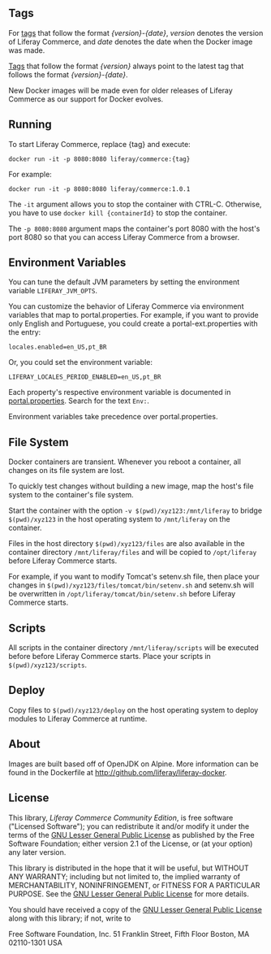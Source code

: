## Tags

For [tags](https://hub.docker.com/r/liferay/commerce/tags) that follow the format *{version}-{date}*, *version* denotes the version of Liferay Commerce, and *date* denotes the date when the Docker image was made.

[Tags](https://hub.docker.com/r/liferay/commerce/tags) that follow the format *{version}* always point to the latest tag that follows the format *{version}-{date}*.

New Docker images will be made even for older releases of Liferay Commerce as our support for Docker evolves.

## Running

To start Liferay Commerce, replace {tag} and execute:

`docker run -it -p 8080:8080 liferay/commerce:{tag}`

For example:

`docker run -it -p 8080:8080 liferay/commerce:1.0.1`

The `-it` argument allows you to stop the container with CTRL-C. Otherwise, you have to use `docker kill {containerId}` to stop the container.

The `-p 8080:8080` argument maps the container's port 8080 with the host's port 8080 so that you can access Liferay Commerce from a browser.

## Environment Variables

You can tune the default JVM parameters by setting the environment variable `LIFERAY_JVM_OPTS`.

You can customize the behavior of Liferay Commerce via environment variables that map to portal.properties. For example, if you want to provide only English and Portuguese, you could create a portal-ext.properties with the entry:

`locales.enabled=en_US,pt_BR`

Or, you could set the environment variable:

`LIFERAY_LOCALES_PERIOD_ENABLED=en_US,pt_BR`

Each property's respective environment variable is documented in [portal.properties](https://github.com/liferay/liferay-portal/blob/master/portal-impl/src/portal.properties). Search for the text `Env:`.

Environment variables take precedence over portal.properties.

## File System

Docker containers are transient. Whenever you reboot a container, all changes on its file system are lost.

To quickly test changes without building a new image, map the host's file system to the container's file system.

Start the container with the option `-v $(pwd)/xyz123:/mnt/liferay` to bridge `$(pwd)/xyz123` in the host operating system to `/mnt/liferay` on the container.

Files in the host directory `$(pwd)/xyz123/files` are also available in the container directory `/mnt/liferay/files` and will be copied to `/opt/liferay` before Liferay Commerce starts.

For example, if you want to modify Tomcat's setenv.sh file, then place your changes in `$(pwd)/xyz123/files/tomcat/bin/setenv.sh` and setenv.sh will be overwritten in `/opt/liferay/tomcat/bin/setenv.sh` before Liferay Commerce starts.

## Scripts

All scripts in the container directory `/mnt/liferay/scripts` will be executed before before Liferay Commerce starts. Place your scripts in `$(pwd)/xyz123/scripts`.

## Deploy

Copy files to `$(pwd)/xyz123/deploy` on the host operating system to deploy modules to Liferay Commerce at runtime.

## About

Images are built based off of OpenJDK on Alpine. More information can be found in the Dockerfile at http://github.com/liferay/liferay-docker.

## License

This library, *Liferay Commerce Community Edition*, is free software ("Licensed Software"); you can redistribute it and/or modify it under the terms of the [GNU Lesser General Public License](http://www.gnu.org/licenses/lgpl-2.1.html) as published by the Free Software Foundation; either version 2.1 of the License, or (at your option) any later version.

This library is distributed in the hope that it will be useful, but WITHOUT ANY WARRANTY; including but not limited to, the implied warranty of MERCHANTABILITY, NONINFRINGEMENT, or FITNESS FOR A PARTICULAR PURPOSE. See the [GNU Lesser General Public License](http://www.gnu.org/licenses/lgpl-2.1.html) for more details.

You should have received a copy of the [GNU Lesser General Public License](http://www.gnu.org/licenses/lgpl-2.1.html) along with this library; if not, write to

Free Software Foundation, Inc.
51 Franklin Street, Fifth Floor
Boston, MA 02110-1301 USA
